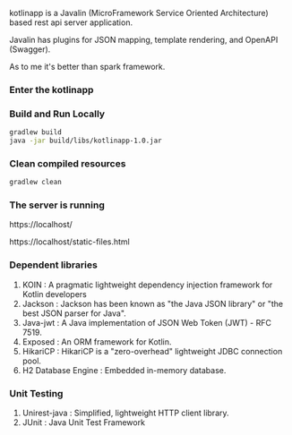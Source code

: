 
kotlinapp is a Javalin (MicroFramework Service Oriented Architecture) based rest api server application.

Javalin has plugins for JSON mapping, template rendering, and OpenAPI (Swagger).

As to me it's better than spark framework.

### Enter the kotlinapp

### Build and Run Locally

```bash
gradlew build
java -jar build/libs/kotlinapp-1.0.jar
```
### Clean compiled resources

```bash
gradlew clean
```

### The server is running

https://localhost/

https://localhost/static-files.html

### Dependent libraries

1. KOIN : A pragmatic lightweight dependency injection framework for Kotlin developers
2. Jackson : Jackson has been known as "the Java JSON library" or "the best JSON parser for Java".
3. Java-jwt : A Java implementation of JSON Web Token (JWT) - RFC 7519.
4. Exposed : An ORM framework for Kotlin.
5. HikariCP : HikariCP is a "zero-overhead" lightweight JDBC connection pool.
6. H2 Database Engine : Embedded in-memory database.

### Unit Testing
1. Unirest-java : Simplified, lightweight HTTP client library.
2. JUnit : Java Unit Test Framework


